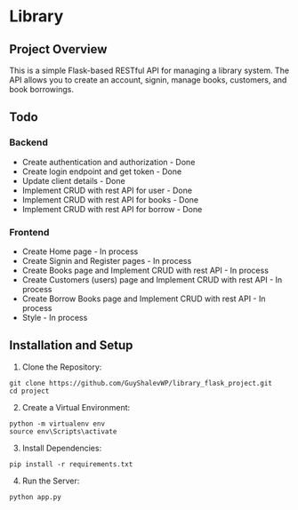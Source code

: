 # Library

## Project Overview

This is a simple Flask-based RESTful API for managing a library system. The API allows you to create an account, signin, manage books, customers, and book borrowings.

## Todo

### Backend

-   Create authentication and authorization - Done
-   Create login endpoint and get token - Done
-   Update client details - Done
-   Implement CRUD with rest API for user - Done
-   Implement CRUD with rest API for books - Done
-   Implement CRUD with rest API for borrow - Done

### Frontend

-   Create Home page - In process
-   Create Signin and Register pages - In process
-   Create Books page and Implement CRUD with rest API - In process
-   Create Customers (users) page and Implement CRUD with rest API - In process
-   Create Borrow Books page and Implement CRUD with rest API - In process
-   Style - In process

## Installation and Setup

1. Clone the Repository:

```
git clone https://github.com/GuyShalevWP/library_flask_project.git
cd project
```

2. Create a Virtual Environment:

```
python -m virtualenv env
source env\Scripts\activate
```

3. Install Dependencies:

```
pip install -r requirements.txt
```

4. Run the Server:

```
python app.py
```
